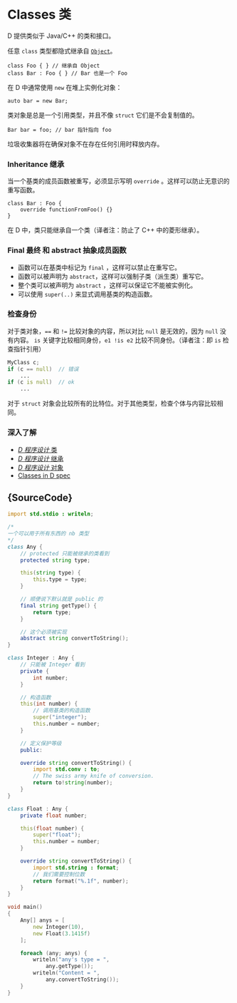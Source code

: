 # Classes 类

D 提供类似于 Java/C++ 的类和接口。

任意 `class` 类型都隐式继承自 [`Object`](https://dlang.org/phobos/object.html)。

    class Foo { } // 继承自 Object
    class Bar : Foo { } // Bar 也是一个 Foo 

在 D 中通常使用 `new` 在堆上实例化对象：

    auto bar = new Bar;

类对象是总是一个引用类型，并且不像 `struct` 它们是不会复制值的。

    Bar bar = foo; // bar 指针指向 foo

垃圾收集器将在确保对象不在存在任何引用时释放内存。

### Inheritance 继承

当一个基类的成员函数被重写，必须显示写明 `override` 。这样可以防止无意识的重写函数。

    class Bar : Foo {
        override functionFromFoo() {}
    }

在 D 中，类只能继承自一个类（译者注：防止了 C++ 中的菱形继承）。

### Final 最终 和 abstract 抽象成员函数

- 函数可以在基类中标记为 `final` ，这样可以禁止在重写它。
- 函数可以被声明为 `abstract`，这样可以强制子类（派生类）重写它。
- 整个类可以被声明为 `abstract` ，这样可以保证它不能被实例化。
- 可以使用 `super(..)` 来显式调用基类的构造函数。

### 检查身份

对于类对象，`==` 和 `!=` 比较对象的内容，所以对比 `null` 是无效的，因为 `null` 没有内容。 `is` 关键字比较相同身份，`e1 !is e2` 比较不同身份。（译者注：即 `is` 检查指针引用）

```d
MyClass c;
if (c == null)  // 错误
    ...
if (c is null)  // ok
    ...
```

对于 `struct` 对象会比较所有的比特位。对于其他类型，检查个体与内容比较相同。

### 深入了解

- [_D 程序设计_ 类](http://ddili.org/ders/d.en/class.html)
- [_D 程序设计_ 继承](http://ddili.org/ders/d.en/inheritance.html)
- [_D 程序设计_ 对象](http://ddili.org/ders/d.en/object.html)
- [Classes in D spec](https://dlang.org/spec/class.html)

## {SourceCode}

```d
import std.stdio : writeln;

/*
一个可以用于所有东西的 nb 类型
*/
class Any {
    // protected 只能被继承的类看到
    protected string type;

    this(string type) {
        this.type = type;
    }

    // 顺便说下默认就是 public 的
    final string getType() {
        return type;
    }

    // 这个必须被实现
    abstract string convertToString();
}

class Integer : Any {
    // 只能被 Integer 看到
    private {
        int number;
    }

    // 构造函数
    this(int number) {
        // 调用基类的构造函数
        super("integer");
        this.number = number;
    }

    // 定义保护等级
    public:

    override string convertToString() {
        import std.conv : to;
        // The swiss army knife of conversion.
        return to!string(number);
    }
}

class Float : Any {
    private float number;

    this(float number) {
        super("float");
        this.number = number;
    }

    override string convertToString() {
        import std.string : format;
        // 我们需要控制位数
        return format("%.1f", number);
    }
}

void main()
{
    Any[] anys = [
        new Integer(10),
        new Float(3.1415f)
    ];

    foreach (any; anys) {
        writeln("any's type = ", 
            any.getType());
        writeln("Content = ",
            any.convertToString());
    }
}
```
